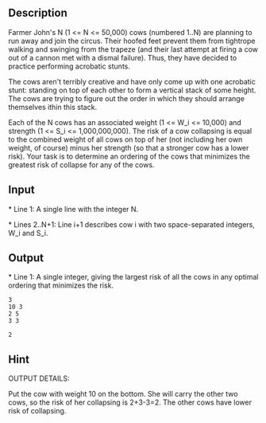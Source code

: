 <h2>Description</h2><p>Farmer John's N (1 &lt;= N &lt;= 50,000) cows (numbered 1..N) are planning to run away and join the circus.  Their hoofed feet prevent them from tightrope walking and swinging from the trapeze (and their last attempt at firing a cow out of a cannon met with a dismal failure). Thus, they have decided to practice performing acrobatic stunts.</p><p>The cows aren't terribly creative and have only come up with one acrobatic stunt: standing on top of each other to form a vertical stack of some height.  The cows are trying to figure out the order in which they should arrange themselves ithin this stack.</p><p>Each of the N cows has an associated weight (1 &lt;= W_i &lt;= 10,000) and strength (1 &lt;= S_i &lt;= 1,000,000,000).  The risk of a cow collapsing is equal to the combined weight of all cows on top of her (not including her own weight, of course) minus her strength (so that a stronger cow has a lower risk).  Your task is to determine an ordering of the cows that minimizes the greatest risk of collapse for any of the cows.</p><h2>Input</h2><p>* Line 1: A single line with the integer N.</p><p>* Lines 2..N+1: Line i+1 describes cow i with two space-separated integers, W_i and S_i.</p><h2>Output</h2><p>* Line 1: A single integer, giving the largest risk of all the cows in any optimal ordering that minimizes the risk.</p>

<pre><code class="language-input1">3
10 3
2 5
3 3</code></pre>

<pre><code class="language-output1">2</code></pre>

<h2>Hint</h2><p>OUTPUT DETAILS:</p><p>Put the cow with weight 10 on the bottom. She will carry the other two cows, so the risk of her collapsing is 2+3-3=2. The  other cows have lower risk of collapsing.</p>
